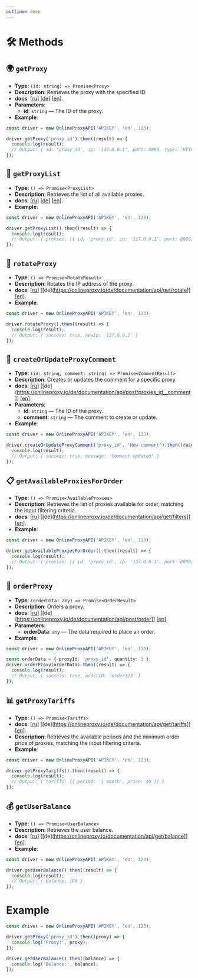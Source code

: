 ```yaml
---
outline: deep
---
```


# 🛠️ Methods

## 🌍 `getProxy`

- **Type**: `(id: string) => Promise<Proxy>`
- **Description**: Retrieves the proxy with the specified ID.
- **docs**: [[ru](https://onlineproxy.io/ru/documentation/api/get/proxies_id_)] [[de](https://onlineproxy.io/de/documentation/api/get/proxies_id_)] [[en](https://onlineproxy.io/documentation/api/get/proxies_id_)].
- **Parameters**:
  - **id**: `string` — The ID of the proxy.
- **Example**:

```typescript
const driver = new OnlineProxyAPI('APIKEY', 'en', 123);

driver.getProxy('proxy_id').then((result) => {
  console.log(result);
  // Output: { id: 'proxy_id', ip: '127.0.0.1', port: 8080, type: 'HTTP', country: 'USA', city: 'New York', anonymity: 'High', speed: 100, uptime: 99, lastChecked: '2023-01-01', createdAt: '2023-01-01', updatedAt: '2023-01-01', comment: 'Proxy comment' }
});
```

## 📜 `getProxyList`

- **Type**: `() => Promise<ProxyList>`
- **Description**: Retrieves the list of all available proxies.
- **docs**: [[ru](https://onlineproxy.io/ru/documentation/api/get/proxies)] [[de](https://onlineproxy.io/de/documentation/api/get/proxies)] [[en](https://onlineproxy.io/documentation/api/get/proxies)].
- **Example**:

```typescript
const driver = new OnlineProxyAPI('APIKEY', 'en', 123);

driver.getProxyList().then((result) => {
  console.log(result);
  // Output: { proxies: [{ id: 'proxy_id', ip: '127.0.0.1', port: 8080, type: 'HTTP', country: 'USA', city: 'New York', anonymity: 'High', speed: 100, uptime: 99, lastChecked: '2023-01-01', createdAt: '2023-01-01', updatedAt: '2023-01-01', comment: 'Proxy comment' }] }
});
```

## 🔄 `rotateProxy`

- **Type**: `() => Promise<RotateResult>`
- **Description**: Rotates the IP address of the proxy.
- **docs**: [[ru](https://onlineproxy.io/ru/documentation/api/get/rotate)] [[de](https://onlineproxy.io/de/documentation/api/get/rotate]] [[en](https://onlineproxy.io/documentation/api/get/rotate)].
- **Example**:

```typescript
const driver = new OnlineProxyAPI('APIKEY', 'en', 123);

driver.rotateProxy().then((result) => {
  console.log(result);
  // Output: { success: true, newIp: '127.0.0.2' }
});
```

## 💬 `createOrUpdateProxyComment`

- **Type**: `(id: string, comment: string) => Promise<CommentResult>`
- **Description**: Creates or updates the comment for a specific proxy.
- **docs**: [[ru](https://onlineproxy.io/ru/documentation/api/post/proxies_id__comment)] [[de](https://onlineproxy.io/de/documentation/api/post/proxies_id__comment]] [[en](https://onlineproxy.io/documentation/api/post/proxies_id__comment)].
- **Parameters**:
  - **id**: `string` — The ID of the proxy.
  - **comment**: `string` — The comment to create or update.
- **Example**:

```typescript
const driver = new OnlineProxyAPI('APIKEY', 'en', 123);

driver.createOrUpdateProxyComment('proxy_id', 'New comment').then((result) => {
  console.log(result);
  // Output: { success: true, message: 'Comment updated' }
});
```

## 📋 `getAvailableProxiesForOrder`

- **Type**: `() => Promise<AvailableProxies>`
- **Description**: Retrieves the list of proxies available for order, matching the input filtering criteria.
- **docs**: [[ru](https://onlineproxy.io/ru/documentation/api/get/filters)] [[de](https://onlineproxy.io/de/documentation/api/get/filters]] [[en](https://onlineproxy.io/documentation/api/get/filters)].
- **Example**:

```typescript
const driver = new OnlineProxyAPI('APIKEY', 'en', 123);

driver.getAvailableProxiesForOrder().then((result) => {
  console.log(result);
  // Output: { proxies: [{ id: 'proxy_id', ip: '127.0.0.1', port: 8080, type: 'HTTP', country: 'USA', city: 'New York', anonymity: 'High', speed: 100, uptime: 99, lastChecked: '2023-01-01', createdAt: '2023-01-01', updatedAt: '2023-01-01', comment: 'Proxy comment' }] }
});
```

## 🛒 `orderProxy`

- **Type**: `(orderData: any) => Promise<OrderResult>`
- **Description**: Orders a proxy.
- **docs**: [[ru](https://onlineproxy.io/ru/documentation/api/post/order)] [[de](https://onlineproxy.io/de/documentation/api/post/order]] [[en](https://onlineproxy.io/documentation/api/post/order)].
- **Parameters**:
  - **orderData**: `any` — The data required to place an order.
- **Example**:

```typescript
const driver = new OnlineProxyAPI('APIKEY', 'en', 123);

const orderData = { proxyId: 'proxy_id', quantity: 1 };
driver.orderProxy(orderData).then((result) => {
  console.log(result);
  // Output: { success: true, orderId: 'order123' }
});
```

## 📊 `getProxyTariffs`

- **Type**: `() => Promise<Tariffs>`
- **docs**: [[ru](https://onlineproxy.io/ru/documentation/api/get/tariffs)] [[de](https://onlineproxy.io/de/documentation/api/get/tariffs]] [[en](https://onlineproxy.io/documentation/api/get/tariffs)].
- **Description**: Retrieves the available periods and the minimum order price of proxies, matching the input filtering criteria.
- **Example**:

```typescript
const driver = new OnlineProxyAPI('APIKEY', 'en', 123);

driver.getProxyTariffs().then((result) => {
  console.log(result);
  // Output: { tariffs: [{ period: '1 month', price: 10 }] }
});
```

## 💰 `getUserBalance`

- **Type**: `() => Promise<UserBalance>`
- **Description**: Retrieves the user balance.
- **docs**: [[ru](https://onlineproxy.io/ru/documentation/api/get/balance)] [[de](https://onlineproxy.io/documentation/api/get/balance]] [[en](https://onlineproxy.io/documentation/api/get/balance)].
- **Example**:

```typescript
const driver = new OnlineProxyAPI('APIKEY', 'en', 123);

driver.getUserBalance().then((result) => {
  console.log(result);
  // Output: { balance: 100 }
});
```

# Example

```typescript
const driver = new OnlineProxyAPI('APIKEY', 'en', 123);

driver.getProxy('proxy_id').then((proxy) => {
  console.log('Proxy:', proxy);
});

driver.getUserBalance().then((balance) => {
  console.log('Balance:', balance);
});
```
